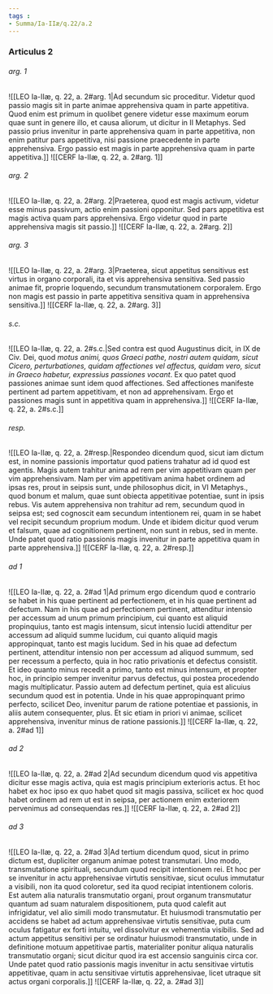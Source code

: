 ```yaml
---
tags : 
- Summa/Ia-IIæ/q.22/a.2
---
```


### Articulus 2

###### arg. 1
![[LEO Ia-IIæ, q. 22, a. 2#arg. 1|Ad secundum sic proceditur. Videtur quod passio magis sit in parte animae apprehensiva quam in parte appetitiva. Quod enim est primum in quolibet genere videtur esse maximum eorum quae sunt in genere illo, et causa aliorum, ut dicitur in II Metaphys. Sed passio prius invenitur in parte apprehensiva quam in parte appetitiva, non enim patitur pars appetitiva, nisi passione praecedente in parte apprehensiva. Ergo passio est magis in parte apprehensiva quam in parte appetitiva.]]
![[CERF Ia-IIæ, q. 22, a. 2#arg. 1]]

###### arg. 2
![[LEO Ia-IIæ, q. 22, a. 2#arg. 2|Praeterea, quod est magis activum, videtur esse minus passivum, actio enim passioni opponitur. Sed pars appetitiva est magis activa quam pars apprehensiva. Ergo videtur quod in parte apprehensiva magis sit passio.]]
![[CERF Ia-IIæ, q. 22, a. 2#arg. 2]]

###### arg. 3
![[LEO Ia-IIæ, q. 22, a. 2#arg. 3|Praeterea, sicut appetitus sensitivus est virtus in organo corporali, ita et vis apprehensiva sensitiva. Sed passio animae fit, proprie loquendo, secundum transmutationem corporalem. Ergo non magis est passio in parte appetitiva sensitiva quam in apprehensiva sensitiva.]]
![[CERF Ia-IIæ, q. 22, a. 2#arg. 3]]

###### s.c.
![[LEO Ia-IIæ, q. 22, a. 2#s.c.|Sed contra est quod Augustinus dicit, in IX de Civ. Dei, quod *motus animi, quos Graeci pathe, nostri autem quidam, sicut Cicero, perturbationes, quidam affectiones vel affectus, quidam vero, sicut in Graeco habetur, expressius passiones vocant*. Ex quo patet quod passiones animae sunt idem quod affectiones. Sed affectiones manifeste pertinent ad partem appetitivam, et non ad apprehensivam. Ergo et passiones magis sunt in appetitiva quam in apprehensiva.]]
![[CERF Ia-IIæ, q. 22, a. 2#s.c.]]

###### resp.
![[LEO Ia-IIæ, q. 22, a. 2#resp.|Respondeo dicendum quod, sicut iam dictum est, in nomine passionis importatur quod patiens trahatur ad id quod est agentis. Magis autem trahitur anima ad rem per vim appetitivam quam per vim apprehensivam. Nam per vim appetitivam anima habet ordinem ad ipsas res, prout in seipsis sunt, unde philosophus dicit, in VI Metaphys., quod bonum et malum, quae sunt obiecta appetitivae potentiae, sunt in ipsis rebus. Vis autem apprehensiva non trahitur ad rem, secundum quod in seipsa est; sed cognoscit eam secundum intentionem rei, quam in se habet vel recipit secundum proprium modum. Unde et ibidem dicitur quod verum et falsum, quae ad cognitionem pertinent, non sunt in rebus, sed in mente. Unde patet quod ratio passionis magis invenitur in parte appetitiva quam in parte apprehensiva.]]
![[CERF Ia-IIæ, q. 22, a. 2#resp.]]

###### ad 1
![[LEO Ia-IIæ, q. 22, a. 2#ad 1|Ad primum ergo dicendum quod e contrario se habet in his quae pertinent ad perfectionem, et in his quae pertinent ad defectum. Nam in his quae ad perfectionem pertinent, attenditur intensio per accessum ad unum primum principium, cui quanto est aliquid propinquius, tanto est magis intensum, sicut intensio lucidi attenditur per accessum ad aliquid summe lucidum, cui quanto aliquid magis appropinquat, tanto est magis lucidum. Sed in his quae ad defectum pertinent, attenditur intensio non per accessum ad aliquod summum, sed per recessum a perfecto, quia in hoc ratio privationis et defectus consistit. Et ideo quanto minus recedit a primo, tanto est minus intensum, et propter hoc, in principio semper invenitur parvus defectus, qui postea procedendo magis multiplicatur. Passio autem ad defectum pertinet, quia est alicuius secundum quod est in potentia. Unde in his quae appropinquant primo perfecto, scilicet Deo, invenitur parum de ratione potentiae et passionis, in aliis autem consequenter, plus. Et sic etiam in priori vi animae, scilicet apprehensiva, invenitur minus de ratione passionis.]]
![[CERF Ia-IIæ, q. 22, a. 2#ad 1]]

###### ad 2
![[LEO Ia-IIæ, q. 22, a. 2#ad 2|Ad secundum dicendum quod vis appetitiva dicitur esse magis activa, quia est magis principium exterioris actus. Et hoc habet ex hoc ipso ex quo habet quod sit magis passiva, scilicet ex hoc quod habet ordinem ad rem ut est in seipsa, per actionem enim exteriorem pervenimus ad consequendas res.]]
![[CERF Ia-IIæ, q. 22, a. 2#ad 2]]

###### ad 3
![[LEO Ia-IIæ, q. 22, a. 2#ad 3|Ad tertium dicendum quod, sicut in primo dictum est, dupliciter organum animae potest transmutari. Uno modo, transmutatione spirituali, secundum quod recipit intentionem rei. Et hoc per se invenitur in actu apprehensivae virtutis sensitivae, sicut oculus immutatur a visibili, non ita quod coloretur, sed ita quod recipiat intentionem coloris. Est autem alia naturalis transmutatio organi, prout organum transmutatur quantum ad suam naturalem dispositionem, puta quod calefit aut infrigidatur, vel alio simili modo transmutatur. Et huiusmodi transmutatio per accidens se habet ad actum apprehensivae virtutis sensitivae, puta cum oculus fatigatur ex forti intuitu, vel dissolvitur ex vehementia visibilis. Sed ad actum appetitus sensitivi per se ordinatur huiusmodi transmutatio, unde in definitione motuum appetitivae partis, materialiter ponitur aliqua naturalis transmutatio organi; sicut dicitur quod ira est accensio sanguinis circa cor. Unde patet quod ratio passionis magis invenitur in actu sensitivae virtutis appetitivae, quam in actu sensitivae virtutis apprehensivae, licet utraque sit actus organi corporalis.]]
![[CERF Ia-IIæ, q. 22, a. 2#ad 3]]


